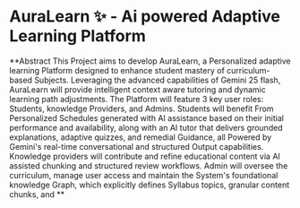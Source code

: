 # AuraLearn ✨ - Ai powered Adaptive Learning Platform 



**Abstract
This Project aims to develop AuraLearn, a Personalized adaptive learning Platform designed to enhance student mastery of curriculum-based Subjects. Leveraging the advanced capabilities of Gemini 25 flash, AuraLearn will provide intelligent context aware tutoring and dynamic learning path adjustments.
The Platform will feature 3 key user roles: Students, knowledge Providers, and Admins. Students will benefit From Personalized Schedules generated with AI assistance based on their initial performance and availability, along with an AI tutor that delivers grounded explanations, adaptive quizzes, and remedial Guidance, all Powered by Gemini's real-time conversational and structured Output capabilities. Knowledge providers will contribute and refine educational content via AI assisted chunking and structured review workflows. Admin will oversee the curriculum, manage user access and maintain the System's foundational knowledge Graph, which explicitly defines Syllabus topics, granular content chunks, and
**
